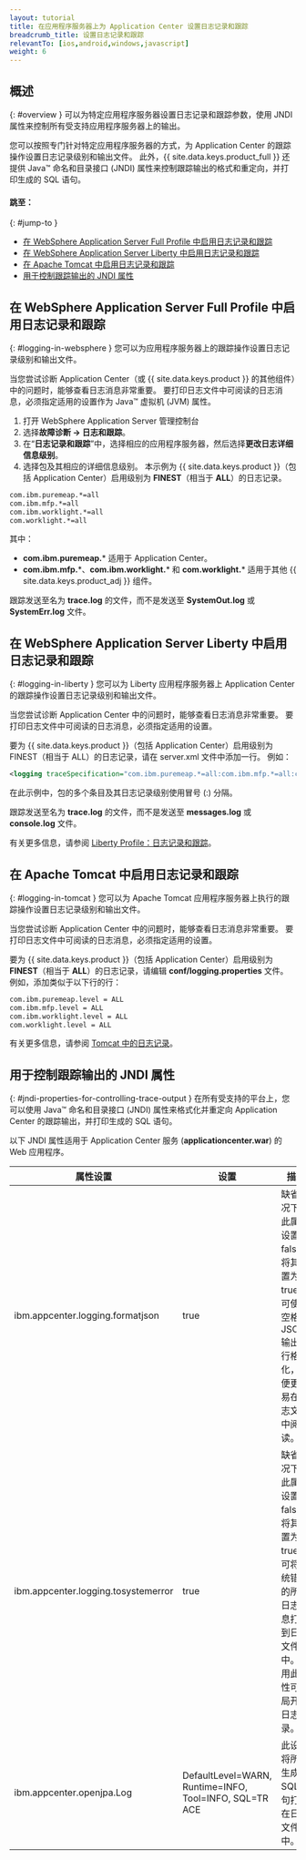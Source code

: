 ```yaml
---
layout: tutorial
title: 在应用程序服务器上为 Application Center 设置日志记录和跟踪
breadcrumb_title: 设置日志记录和跟踪
relevantTo: [ios,android,windows,javascript]
weight: 6
---
```

<!-- NLS_CHARSET=UTF-8 -->
## 概述
{: #overview }
可以为特定应用程序服务器设置日志记录和跟踪参数，使用 JNDI 属性来控制所有受支持应用程序服务器上的输出。

您可以按照专门针对特定应用程序服务器的方式，为 Application Center 的跟踪操作设置日志记录级别和输出文件。 此外，{{ site.data.keys.product_full }} 还提供 Java™ 命名和目录接口 (JNDI) 属性来控制跟踪输出的格式和重定向，并打印生成的 SQL 语句。

#### 跳至：
{: #jump-to }
* [在 WebSphere Application Server Full Profile 中启用日志记录和跟踪](#logging-in-websphere)
* [在 WebSphere Application Server Liberty 中启用日志记录和跟踪](#logging-in-liberty)
* [在 Apache Tomcat 中启用日志记录和跟踪](#logging-in-tomcat)
* [用于控制跟踪输出的 JNDI 属性](#jndi-properties-for-controlling-trace-output)

## 在 WebSphere Application Server Full Profile 中启用日志记录和跟踪
{: #logging-in-websphere }
您可以为应用程序服务器上的跟踪操作设置日志记录级别和输出文件。

当您尝试诊断 Application Center（或 {{ site.data.keys.product }} 的其他组件）中的问题时，能够查看日志消息非常重要。 要打印日志文件中可阅读的日志消息，必须指定适用的设置作为 Java™ 虚拟机 (JVM) 属性。

1. 打开 WebSphere Application Server 管理控制台
2. 选择**故障诊断 → 日志和跟踪**。
3. 在“**日志记录和跟踪**”中，选择相应的应用程序服务器，然后选择**更改日志详细信息级别**。
4. 选择包及其相应的详细信息级别。 本示例为 {{ site.data.keys.product }}（包括 Application Center）启用级别为 **FINEST**（相当于 **ALL**）的日志记录。

```xml
com.ibm.puremeap.*=all
com.ibm.mfp.*=all
com.ibm.worklight.*=all
com.worklight.*=all
```

其中：

* **com.ibm.puremeap.*** 适用于 Application Center。
* **com.ibm.mfp.**\*、**com.ibm.worklight.*** 和 **com.worklight.*** 适用于其他 {{ site.data.keys.product_adj }} 组件。

跟踪发送至名为 **trace.log** 的文件，而不是发送至 **SystemOut.log** 或 **SystemErr.log** 文件。

## 在 WebSphere Application Server Liberty 中启用日志记录和跟踪
{: #logging-in-liberty }
您可以为 Liberty 应用程序服务器上 Application Center 的跟踪操作设置日志记录级别和输出文件。

当您尝试诊断 Application Center 中的问题时，能够查看日志消息非常重要。 要打印日志文件中可阅读的日志消息，必须指定适用的设置。

要为 {{ site.data.keys.product }}（包括 Application Center）启用级别为 FINEST（相当于 ALL）的日志记录，请在 server.xml 文件中添加一行。 例如：

```xml
<logging traceSpecification="com.ibm.puremeap.*=all:com.ibm.mfp.*=all:com.ibm.worklight.*=all:com.worklight.*=all"/>
```

在此示例中，包的多个条目及其日志记录级别使用冒号 (:) 分隔。

跟踪发送至名为 **trace.log** 的文件，而不是发送至 **messages.log** 或 **console.log** 文件。

有关更多信息，请参阅 [Liberty Profile：日志记录和跟踪](http://www.ibm.com/support/knowledgecenter/SSEQTP_8.5.5/com.ibm.websphere.wlp.doc/ae/rwlp_logging.html?cp=SSEQTP_8.5.5%2F1-16-0-0&view=kc)。

## 在 Apache Tomcat 中启用日志记录和跟踪
{: #logging-in-tomcat }
您可以为 Apache Tomcat 应用程序服务器上执行的跟踪操作设置日志记录级别和输出文件。

当您尝试诊断 Application Center 中的问题时，能够查看日志消息非常重要。 要打印日志文件中可阅读的日志消息，必须指定适用的设置。

要为 {{ site.data.keys.product }}（包括 Application Center）启用级别为 **FINEST**（相当于 **ALL**）的日志记录，请编辑 **conf/logging.properties** 文件。 例如，添加类似于以下行的行：

```xml
com.ibm.puremeap.level = ALL
com.ibm.mfp.level = ALL
com.ibm.worklight.level = ALL
com.worklight.level = ALL
```

有关更多信息，请参阅 [Tomcat 中的日志记录](http://tomcat.apache.org/tomcat-7.0-doc/logging.html)。

## 用于控制跟踪输出的 JNDI 属性
{: #jndi-properties-for-controlling-trace-output }
在所有受支持的平台上，您可以使用 Java™ 命名和目录接口 (JNDI) 属性来格式化并重定向 Application Center 的跟踪输出，并打印生成的 SQL 语句。

以下 JNDI 属性适用于 Application Center 服务 (**applicationcenter.war**) 的 Web 应用程序。

| 属性设置 | 设置 | 描述 | 
|-------------------|---------|-------------|
| ibm.appcenter.logging.formatjson | true | 缺省情况下，此属性设置为 false。 将其设置为 true，可使用空格对 JSON 输出进行格式化，以便更容易在日志文件中阅读。 | 
| ibm.appcenter.logging.tosystemerror | true | 缺省情况下，此属性设置为 false。 将其设置为 true，可将系统错误的所有日志消息打印到日志文件中。 使用此属性可全局开启日志记录。 | 
| ibm.appcenter.openjpa.Log | DefaultLevel=WARN, Runtime=INFO, Tool=INFO, SQL=TR  ACE | 此设置将所有生成的 SQL 语句打印在日志文件中。 | 
